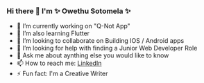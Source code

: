 ### Hi there 👋  I'm  ✨ Owethu Sotomela ✨


 * 🔭 I’m currently working on "Q-Not App"
 * 🌱 I’m also learning Flutter
 * 👯 I’m looking to collaborate on Building IOS / Android apps
 * 🤔 I’m looking for help with finding a Junior Web Developer Role
 * 💬 Ask me about aynthing else you would like to know
 * 📫 How to reach me: [LinkedIn](https://www.linkedin.com/in/owethu-sotomela-097940106/)
 * ⚡ Fun fact: I'm a Creative Writer
